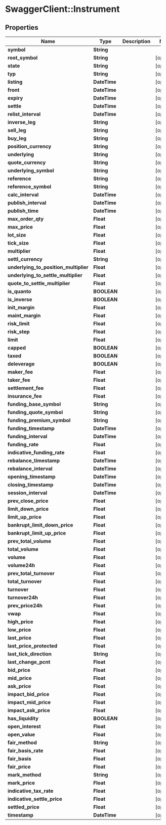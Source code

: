 # SwaggerClient::Instrument

## Properties
Name | Type | Description | Notes
------------ | ------------- | ------------- | -------------
**symbol** | **String** |  | 
**root_symbol** | **String** |  | [optional] 
**state** | **String** |  | [optional] 
**typ** | **String** |  | [optional] 
**listing** | **DateTime** |  | [optional] 
**front** | **DateTime** |  | [optional] 
**expiry** | **DateTime** |  | [optional] 
**settle** | **DateTime** |  | [optional] 
**relist_interval** | **DateTime** |  | [optional] 
**inverse_leg** | **String** |  | [optional] 
**sell_leg** | **String** |  | [optional] 
**buy_leg** | **String** |  | [optional] 
**position_currency** | **String** |  | [optional] 
**underlying** | **String** |  | [optional] 
**quote_currency** | **String** |  | [optional] 
**underlying_symbol** | **String** |  | [optional] 
**reference** | **String** |  | [optional] 
**reference_symbol** | **String** |  | [optional] 
**calc_interval** | **DateTime** |  | [optional] 
**publish_interval** | **DateTime** |  | [optional] 
**publish_time** | **DateTime** |  | [optional] 
**max_order_qty** | **Float** |  | [optional] 
**max_price** | **Float** |  | [optional] 
**lot_size** | **Float** |  | [optional] 
**tick_size** | **Float** |  | [optional] 
**multiplier** | **Float** |  | [optional] 
**settl_currency** | **String** |  | [optional] 
**underlying_to_position_multiplier** | **Float** |  | [optional] 
**underlying_to_settle_multiplier** | **Float** |  | [optional] 
**quote_to_settle_multiplier** | **Float** |  | [optional] 
**is_quanto** | **BOOLEAN** |  | [optional] 
**is_inverse** | **BOOLEAN** |  | [optional] 
**init_margin** | **Float** |  | [optional] 
**maint_margin** | **Float** |  | [optional] 
**risk_limit** | **Float** |  | [optional] 
**risk_step** | **Float** |  | [optional] 
**limit** | **Float** |  | [optional] 
**capped** | **BOOLEAN** |  | [optional] 
**taxed** | **BOOLEAN** |  | [optional] 
**deleverage** | **BOOLEAN** |  | [optional] 
**maker_fee** | **Float** |  | [optional] 
**taker_fee** | **Float** |  | [optional] 
**settlement_fee** | **Float** |  | [optional] 
**insurance_fee** | **Float** |  | [optional] 
**funding_base_symbol** | **String** |  | [optional] 
**funding_quote_symbol** | **String** |  | [optional] 
**funding_premium_symbol** | **String** |  | [optional] 
**funding_timestamp** | **DateTime** |  | [optional] 
**funding_interval** | **DateTime** |  | [optional] 
**funding_rate** | **Float** |  | [optional] 
**indicative_funding_rate** | **Float** |  | [optional] 
**rebalance_timestamp** | **DateTime** |  | [optional] 
**rebalance_interval** | **DateTime** |  | [optional] 
**opening_timestamp** | **DateTime** |  | [optional] 
**closing_timestamp** | **DateTime** |  | [optional] 
**session_interval** | **DateTime** |  | [optional] 
**prev_close_price** | **Float** |  | [optional] 
**limit_down_price** | **Float** |  | [optional] 
**limit_up_price** | **Float** |  | [optional] 
**bankrupt_limit_down_price** | **Float** |  | [optional] 
**bankrupt_limit_up_price** | **Float** |  | [optional] 
**prev_total_volume** | **Float** |  | [optional] 
**total_volume** | **Float** |  | [optional] 
**volume** | **Float** |  | [optional] 
**volume24h** | **Float** |  | [optional] 
**prev_total_turnover** | **Float** |  | [optional] 
**total_turnover** | **Float** |  | [optional] 
**turnover** | **Float** |  | [optional] 
**turnover24h** | **Float** |  | [optional] 
**prev_price24h** | **Float** |  | [optional] 
**vwap** | **Float** |  | [optional] 
**high_price** | **Float** |  | [optional] 
**low_price** | **Float** |  | [optional] 
**last_price** | **Float** |  | [optional] 
**last_price_protected** | **Float** |  | [optional] 
**last_tick_direction** | **String** |  | [optional] 
**last_change_pcnt** | **Float** |  | [optional] 
**bid_price** | **Float** |  | [optional] 
**mid_price** | **Float** |  | [optional] 
**ask_price** | **Float** |  | [optional] 
**impact_bid_price** | **Float** |  | [optional] 
**impact_mid_price** | **Float** |  | [optional] 
**impact_ask_price** | **Float** |  | [optional] 
**has_liquidity** | **BOOLEAN** |  | [optional] 
**open_interest** | **Float** |  | [optional] 
**open_value** | **Float** |  | [optional] 
**fair_method** | **String** |  | [optional] 
**fair_basis_rate** | **Float** |  | [optional] 
**fair_basis** | **Float** |  | [optional] 
**fair_price** | **Float** |  | [optional] 
**mark_method** | **String** |  | [optional] 
**mark_price** | **Float** |  | [optional] 
**indicative_tax_rate** | **Float** |  | [optional] 
**indicative_settle_price** | **Float** |  | [optional] 
**settled_price** | **Float** |  | [optional] 
**timestamp** | **DateTime** |  | [optional] 


